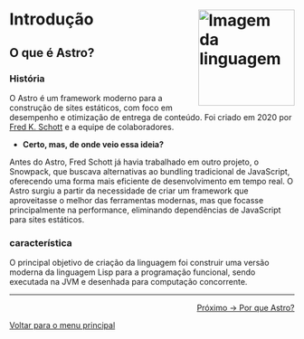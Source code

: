 # Introdução <img align="right" src="https://astro.build/assets/press/astro-logo-light-gradient.svg" alt="Imagem da linguagem" width="170">

## O que é Astro?

### História

O Astro é um framework moderno para a construção de sites estáticos, com foco em desempenho e otimização de entrega de conteúdo. Foi criado em 2020 por [Fred K. Schott](https://github.com/fredkschott) e a equipe de colaboradores. 

- **Certo, mas, de onde veio essa ideia?**

Antes do Astro, Fred Schott já havia trabalhado em outro projeto, o Snowpack, que buscava alternativas ao bundling tradicional de JavaScript, oferecendo uma forma mais eficiente de desenvolvimento em tempo real. O Astro surgiu a partir da necessidade de criar um framework que aproveitasse o melhor das ferramentas modernas, mas que focasse principalmente na performance, eliminando dependências de JavaScript para sites estáticos.

### característica

O principal objetivo de criação da linguagem foi construir uma versão moderna da linguagem Lisp para a programação funcional, sendo executada na JVM e desenhada para computação concorrente.

---

<p align="right">
  <a href="https://github.com/Juniorbasck/astro4noobs/blob/main/content/intro/whyastro.md">Próximo -> Por que Astro?</a>
</p>

<p align="left">
  <a href="https://github.com/Juniorbasck/astro4noobs#roadmap">Voltar para o menu principal</a>
</p>
